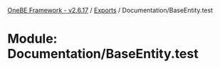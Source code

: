 [OneBE Framework - v2.6.17](../README.md) / [Exports](../modules.md) / Documentation/BaseEntity.test

# Module: Documentation/BaseEntity.test
